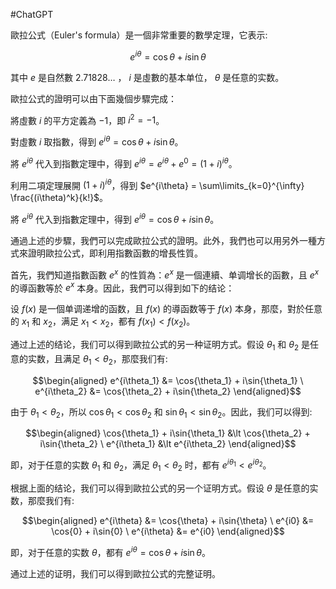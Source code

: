 #ChatGPT

歐拉公式（Euler's formula）是一個非常重要的數學定理，它表示:

$$e^{i\theta} = \cos{\theta} + i\sin{\theta}$$

其中 $e$ 是自然數 $2.71828\ldots$ ， $i$ 是虛數的基本单位， $\theta$ 是任意的实数。

歐拉公式的證明可以由下面幾個步驟完成：

將虛數 $i$ 的平方定義為 $-1$，即 $i^2 = -1$。

對虛數 $i$ 取指數，得到 $e^{i\theta} = \cos{\theta} + i\sin{\theta}$。

將 $e^{i\theta}$ 代入到指數定理中，得到 $e^{i\theta} = e^{i\theta} + e^{0} = (1 + i)^{i\theta}$。

利用二項定理展開 $(1 + i)^{i\theta}$，得到 $e^{i\theta} = \sum\limits_{k=0}^{\infty} \frac{(i\theta)^k}{k!}$。

將 $e^{i\theta}$ 代入到指數定理中，得到 $e^{i\theta} = \cos{\theta} + i\sin{\theta}$。

通過上述的步驟，我們可以完成歐拉公式的證明。此外，我們也可以用另外一種方式來證明歐拉公式，即利用指數函數的增長性質。

首先，我們知道指數函數 $e^x$ 的性質為：$e^x$ 是一個連續、单调增长的函數，且 $e^x$ 的導函數等於 $e^x$ 本身。因此，我們可以得到如下的结论：

设 $f(x)$ 是一個单调递增的函数，且 $f(x)$ 的導函数等于 $f(x)$ 本身，那麼，對於任意的 $x_1$ 和 $x_2$，满足 $x_1 \lt x_2$，都有 $f(x_1) \lt f(x_2)$。

通过上述的结论，我们可以得到歐拉公式的另一种证明方式。假设 $\theta_1$ 和 $\theta_2$ 是任意的实数，且满足 $\theta_1 \lt \theta_2$，那麼我们有:

$$\begin{aligned} e^{i\theta_1} &= \cos{\theta_1} + i\sin{\theta_1} \ e^{i\theta_2} &= \cos{\theta_2} + i\sin{\theta_2} \end{aligned}$$

由于 $\theta_1 \lt \theta_2$，所以 $\cos{\theta_1} \lt \cos{\theta_2}$ 和 $\sin{\theta_1} \lt \sin{\theta_2}$。因此，我们可以得到:

$$\begin{aligned} \cos{\theta_1} + i\sin{\theta_1} &\lt \cos{\theta_2} + i\sin{\theta_2} \ e^{i\theta_1} &\lt e^{i\theta_2} \end{aligned}$$

即，对于任意的实数 $\theta_1$ 和 $\theta_2$，满足 $\theta_1 \lt \theta_2$ 时，都有 $e^{i\theta_1} \lt e^{i\theta_2}$。

根据上面的结论，我们可以得到歐拉公式的另一个证明方式。假设 $\theta$ 是任意的实数，那麼我们有:

$$\begin{aligned} e^{i\theta} &= \cos{\theta} + i\sin{\theta} \ e^{i0} &= \cos{0} + i\sin{0} \ e^{i\theta} &= e^{i0} \end{aligned}$$

即，对于任意的实数 $\theta$，都有 $e^{i\theta} = \cos{\theta} + i\sin{\theta}$。

通过上述的证明，我们可以得到歐拉公式的完整证明。



